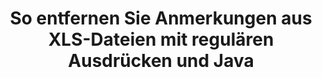 ---
############################# Static ############################
layout: "auto-gen-gist"
draft: false
path: "de/redaction/java/annotation/xls"
otherformats: CSV DOC DOCM DOCX DOT DOTM DOTX PDF POT POTM PPS PPSM PPSX PPT PPTM PPTX RTF XLSM XLSX XLT XLTM XLTX  

############################# Head ############################
head_title: "Redigieren Sie XLS-Anmerkungen über reguläre Ausdrücke in Java"
head_description: "Mit der API Java von GroupDocs.Redaction können Entwickler Anmerkungen aus PDF DOC DOCX RTF XLSX CSV PPT PPTX und Bildern mithilfe regulärer Ausdrücke in Java redigieren."

############################# Header ############################
title: "So entfernen Sie Anmerkungen aus XLS-Dateien mit regulären Ausdrücken und Java"
description: "Mit der Java-API von GroupDocs.Redaction können Sie vertrauliche Kommentare aus Textverarbeitungsdokumenten, Arbeitsblättern, Präsentationen, PDFs und Bildern mithilfe regulärer Ausdrücke redigieren, ausblenden oder entfernen."

################### SubMenu/Download Button #####################
button:
    enable: true

############################# About ############################
about:
    enable: true
    title: "Was ist die Kommentarbereinigung?"
    content: |
        Bei der Textschwärzung oder -bereinigung werden vertrauliche oder unerwünschte Anmerkungen aus digitalen Dokumenten entfernt, während der Rest des Dokuments oder Absatzes, der sie enthält, intakt bleibt. Redaction hilft Benutzern und Organisationen, ihre sensiblen Informationen zu schützen, indem sie diese verbergen oder dauerhaft entfernen. Mithilfe der GroupDocs.Redaction Java API können Benutzer jetzt vertraulichen Text aus Textverarbeitungsdokumenten, Arbeitsblättern, Präsentationen, PDF und Rasterbilddateien schwärzen, ausblenden oder entfernen. Die API bietet eine Vielzahl von Optionen und Methoden zur Schwärzung privater Informationen in den Dokumenten. Es unterstützt die Suche und Schwärzung mithilfe regulärer Ausdrücke, die Verwendung textueller (Ausnahmecodes) oder grafischer Schwärzungen (farbige Rechtecke) und vieles mehr. Probieren Sie es also einfach aus und automatisieren Sie Ihren Dokument-Schwärzungsprozess, indem Sie die API herunterladen und ihre grundlegenden und erweiterten Funktionen erkunden.

############################# Steps ############################
steps:
    enable: true
    block:
    - title_left: "Redigieren Sie XLS-Anmerkungen mithilfe regulärer Ausdrücke in Java"
      content_left: |
        GroupDocs.Redaction ermöglicht das einfache Entfernen vertraulicher oder privater Daten aus Ihren Dokumenten. Der häufigste Schwärzungsfall ist das Entfernen einer Anmerkung aus einem Dokument. 

        Der folgende Code kann verwendet werden, um die Anmerkungsschwärzung mithilfe eines regulären Ausdrucks auf ein Dokument anzuwenden. Es ermöglicht Benutzern, alle Kommentare zu ersetzen und „john“ durch ein „[geschwärzt]“ als Ausnahmecode zu referenzieren.

      title_right: "Entfernen Sie vertrauliche Daten aus XLS Kommentaren"
      content_right: |
        * Erstellen Sie eine Instanz der Klasse [Redactor](https://apireference.groupdocs.com/redaction/java/com.groupdocs.redaction/Redactor) und laden Sie die Datei XLS hoch
        * Erstellen Sie eine Instanz der Klasse [AnnotationRedaction](https://apireference.groupdocs.com/redaction/java/com.groupdocs.redaction.redactions/AnnotationRedaction).
        * Rufen Sie die Methode redactor.apply mit dem Objekt der AnnotationRedaction-Klasse auf
        * Rufen Sie die Methode redactor.save auf, um die Änderungen zu speichern 

      gisthash: "75d727ec8cec6c416b307caeee59f44b"
      gistfile: "AnnotationRedaction.java"
      
    - title_left: "System Anforderungen"
      content_left: |
        GroupDocs.Redaction for Java APIs werden auf allen wichtigen Plattformen und Betriebssystemen unterstützt. Den vollständigen Leitfaden zu den Systemanforderungen finden Sie unter [Systemanforderungen](https://docs.groupdocs.com/redaction/java/system-requirements). Bevor Sie den folgenden Code ausführen, stellen Sie bitte sicher, dass die folgenden Voraussetzungen auf Ihrem System installiert sind :
        * Betriebssysteme: Microsoft Windows, Linux, MacOS
        * Entwicklungsumgebung: NetBeans, Intellij IDEA, Eclipse usw
        * Java Laufzeitumgebung: J2SE 6.0 und höher
        * Holen Sie sich die neueste Version von GroupDocs.Redaction for Java von [Maven](https://repository.groupdocs.com/webapp/#/artifacts/browse/tree/General/repo/com/groupdocs/groupdocs-redaction)
        
      title_right: "Wie verwende ich GroupDocs.Redaction?"
      content_right: |
        * Ermöglichen Sie Benutzern das Hinzufügen benutzerdefinierter Dokumentformate und Schwärzungsarten
        * Zum Entfernen sensibler Informationen ist keine zusätzliche Software erforderlich
        * Möglichkeit, das Seitenbereich-Rendering-Dokument als PDF festzulegen
        * Einfache Möglichkeit, verschiedene Arten von Metadaten zu redigieren: Autorenname, Version, Titel, Betreff, Beschreibung und vieles mehr
        * Extraktion von Dokumentinformationen – Dateityp, Seitenanzahl usw.

############################# Demos ############################
demos:
    enable: true
############################# About Formats ############################
about_formats:
    enable: true
############################# More Formats ############################
more_formats:
    enable: true

############################# Back to top ###############################
back_to_top:
    enable: true
---